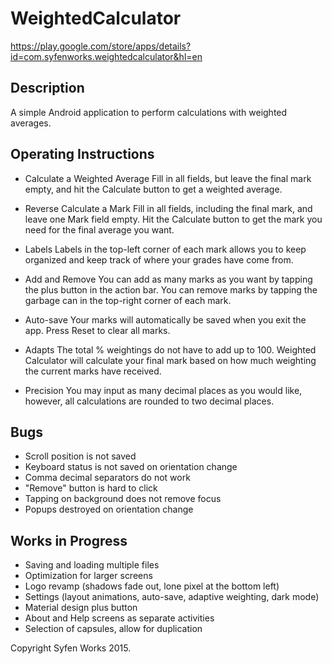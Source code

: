 # WeightedCalculator
https://play.google.com/store/apps/details?id=com.syfenworks.weightedcalculator&hl=en

Description
-----------
A simple Android application to perform calculations with weighted averages.

Operating Instructions
----------------------
* Calculate a Weighted Average
Fill in all fields, but leave the final mark empty,
and hit the Calculate button to get a weighted average.

* Reverse Calculate a Mark
Fill in all fields, including the final mark, and leave one Mark field empty.
Hit the Calculate button to get the mark you need for the final average you want.

* Labels
Labels in the top-left corner of each mark allows you to keep organized
and keep track of where your grades have come from.

* Add and Remove
You can add as many marks as you want by tapping the plus button in the action bar.
You can remove marks by tapping the garbage can in the top-right corner of each mark.

* Auto-save
Your marks will automatically be saved when you exit the app.
Press Reset to clear all marks.

* Adapts
The total % weightings do not have to add up to 100.
Weighted Calculator will calculate your final mark based on how much weighting
the current marks have received.

* Precision
You may input as many decimal places as you would like,
however, all calculations are rounded to two decimal places.

Bugs
----
- Scroll position is not saved
- Keyboard status is not saved on orientation change
- Comma decimal separators do not work
- "Remove" button is hard to click
- Tapping on background does not remove focus
- Popups destroyed on orientation change

Works in Progress
-----------------
- Saving and loading multiple files
- Optimization for larger screens
- Logo revamp (shadows fade out, lone pixel at the bottom left)
- Settings (layout animations, auto-save, adaptive weighting, dark mode)
- Material design plus button
- About and Help screens as separate activities
- Selection of capsules, allow for duplication

Copyright Syfen Works 2015.
